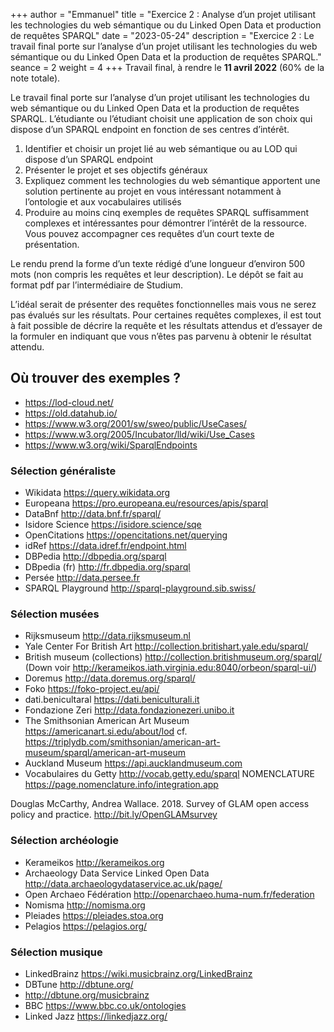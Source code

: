 +++
author = "Emmanuel"
title = "Exercice 2 : Analyse d’un projet utilisant les technologies du web sémantique ou du Linked Open Data et production de requêtes SPARQL"
date = "2023-05-24"
description = "Exercice 2 : Le travail final porte sur l’analyse d’un projet utilisant les technologies du web sémantique ou du Linked Open Data et la production de requêtes SPARQL."
seance = 2
weight = 4
+++
Travail final, à rendre le **11 avril 2022** (60% de la note totale).

Le travail final porte sur l’analyse d’un projet utilisant les technologies du web sémantique ou du Linked Open Data et la production de requêtes SPARQL. L’étudiante ou l’étudiant choisit une application de son choix qui dispose d’un SPARQL endpoint en fonction de ses centres d’intérêt.

1. Identifier et choisir un projet lié au web sémantique ou au LOD qui dispose d’un SPARQL endpoint
2. Présenter le projet et ses objectifs généraux
3. Expliquez comment les technologies du web sémantique apportent une solution pertinente au projet en vous intéressant notamment à l’ontologie et aux vocabulaires utilisés
4. Produire au moins cinq exemples de requêtes SPARQL suffisamment complexes et intéressantes pour démontrer l’intérêt de la ressource. Vous pouvez accompagner ces requêtes d’un court texte de présentation.

Le rendu prend la forme d’un texte rédigé d’une longueur d’environ 500 mots (non compris les requêtes et leur description). Le dépôt se fait au format pdf par l’intermédiaire de Studium.

L’idéal serait de présenter des requêtes fonctionnelles mais vous ne serez pas évalués sur les résultats. Pour certaines requêtes complexes, il est tout à fait possible de décrire la requête et les résultats attendus et d’essayer de la formuler en indiquant que vous n’êtes pas parvenu à obtenir le résultat attendu.

## Où trouver des exemples ?

- https://lod-cloud.net/
- https://old.datahub.io/
- https://www.w3.org/2001/sw/sweo/public/UseCases/
- https://www.w3.org/2005/Incubator/lld/wiki/Use_Cases
- https://www.w3.org/wiki/SparqlEndpoints

### Sélection généraliste

- Wikidata https://query.wikidata.org
- Europeana https://pro.europeana.eu/resources/apis/sparql
- DataBnf http://data.bnf.fr/sparql/
- Isidore Science https://isidore.science/sqe
- OpenCitations https://opencitations.net/querying
- idRef https://data.idref.fr/endpoint.html
- DBPedia http://dbpedia.org/sparql
- DBpedia (fr) http://fr.dbpedia.org/sparql
- Persée http://data.persee.fr
- SPARQL Playground http://sparql-playground.sib.swiss/

### Sélection musées

- Rijksmuseum http://data.rijksmuseum.nl
- Yale Center For British Art http://collection.britishart.yale.edu/sparql/
- British museum (collections) http://collection.britishmuseum.org/sparql/ (Down voir http://kerameikos.iath.virginia.edu:8040/orbeon/sparql-ui/)
- Doremus http://data.doremus.org/sparql/
- Foko https://foko-project.eu/api/
- dati.benicultaral https://dati.beniculturali.it
- Fondazione Zeri http://data.fondazionezeri.unibo.it
- The Smithsonian American Art Museum https://americanart.si.edu/about/lod cf. https://triplydb.com/smithsonian/american-art-museum/sparql/american-art-museum
- Auckland Museum https://api.aucklandmuseum.com
- Vocabulaires du Getty http://vocab.getty.edu/sparql
NOMENCLATURE https://page.nomenclature.info/integration.app

Douglas McCarthy, Andrea Wallace. 2018. Survey of GLAM open access policy and practice. http://bit.ly/OpenGLAMsurvey

### Sélection archéologie

- Kerameikos http://kerameikos.org
- Archaeology Data Service Linked Open Data http://data.archaeologydataservice.ac.uk/page/
- Open Archaeo Fédération http://openarchaeo.huma-num.fr/federation
- Nomisma http://nomisma.org
- Pleiades https://pleiades.stoa.org
- Pelagios https://pelagios.org/

### Sélection musique

- LinkedBrainz https://wiki.musicbrainz.org/LinkedBrainz
- DBTune http://dbtune.org/
- http://dbtune.org/musicbrainz
- BBC https://www.bbc.co.uk/ontologies
- Linked Jazz https://linkedjazz.org/
